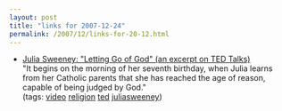 ```yaml
---
layout: post
title: "links for 2007-12-24"
permalink: /2007/12/links-for-20-12.html
---
```


<ul class="delicious">
	<li>
		<div class="delicious-link"><a href="http://www.ted.com/index.php/talks/view/id/86">Julia Sweeney: "Letting Go of God" (an excerpt on TED Talks)</a></div>
		<div class="delicious-extended">"It begins on the morning of her seventh birthday, when Julia learns from her Catholic parents that she has reached the age of reason, capable of being judged by God."</div>
		<div class="delicious-tags">(tags: <a href="http://del.icio.us/msippey/video">video</a> <a href="http://del.icio.us/msippey/religion">religion</a> <a href="http://del.icio.us/msippey/ted">ted</a> <a href="http://del.icio.us/msippey/juliasweeney">juliasweeney</a>)</div>
	</li>
</ul>


